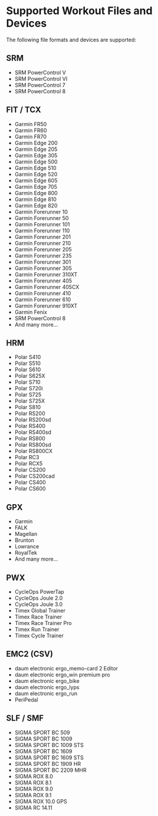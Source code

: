 # Supported Workout Files and Devices

The following file formats and devices are supported:

## SRM

* SRM PowerControl V
* SRM PowerControl VI
* SRM PowerControl 7
* SRM PowerControl 8


## FIT / TCX

* Garmin FR50
* Garmin FR60
* Garmin FR70
* Garmin Edge 200
* Garmin Edge 205
* Garmin Edge 305
* Garmin Edge 500
* Garmin Edge 510
* Garmin Edge 520
* Garmin Edge 605
* Garmin Edge 705
* Garmin Edge 800
* Garmin Edge 810
* Garmin Edge 820
* Garmin Forerunner 10
* Garmin Forerunner 50
* Garmin Forerunner 101
* Garmin Forerunner 110
* Garmin Forerunner 201
* Garmin Forerunner 210
* Garmin Forerunner 205
* Garmin Forerunner 235
* Garmin Forerunner 301
* Garmin Forerunner 305
* Garmin Forerunner 310XT
* Garmin Forerunner 405
* Garmin Forerunner 405CX
* Garmin Forerunner 410
* Garmin Forerunner 610
* Garmin Forerunner 910XT
* Garmin Fenix
* SRM PowerControl 8
* And many more...


## HRM

* Polar S410
* Polar S510
* Polar S610
* Polar S625X
* Polar S710
* Polar S720i
* Polar S725
* Polar S725X
* Polar S810
* Polar RS200
* Polar RS200sd
* Polar RS400
* Polar RS400sd
* Polar RS800
* Polar RS800sd
* Polar RS800CX
* Polar RC3
* Polar RCX5
* Polar CS200
* Polar CS200cad
* Polar CS400
* Polar CS600


## GPX

* Garmin
* FALK
* Magellan
* Brunton
* Lowrance
* RoyalTek
* And many more...


## PWX

* CycleOps PowerTap
* CycleOps Joule 2.0
* CycleOps Joule 3.0
* Timex Global Trainer
* Timex Race Trainer
* Timex Race Trainer Pro
* Timex Run Trainer
* Timex Cycle Trainer


## EMC2 (CSV)

* daum electronic ergo_memo-card 2 Editor
* daum electronic ergo_win premium pro
* daum electronic ergo_bike
* daum electronic ergo_lyps
* daum electronic ergo_run
* PeriPedal


## SLF / SMF

* SIGMA SPORT BC 509
* SIGMA SPORT BC 1009
* SIGMA SPORT BC 1009 STS
* SIGMA SPORT BC 1609
* SIGMA SPORT BC 1609 STS
* SIGMA SPORT BC 1909 HR
* SIGMA SPORT BC 2209 MHR
* SIGMA ROX 8.0
* SIGMA ROX 8.1
* SIGMA ROX 9.0
* SIGMA ROX 9.1
* SIGMA ROX 10.0 GPS
* SIGMA RC 14.11
